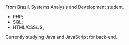 From Brazil.
Systems Analysis and Development student.
- PHP;
- SQL;
- HTML/CSS/JS;

Currently studying Java and JavaScript for back-end.
